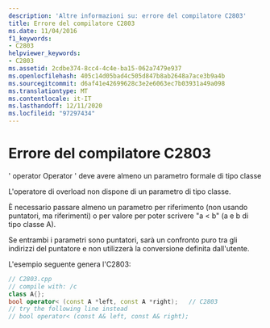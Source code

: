 ```yaml
---
description: 'Altre informazioni su: errore del compilatore C2803'
title: Errore del compilatore C2803
ms.date: 11/04/2016
f1_keywords:
- C2803
helpviewer_keywords:
- C2803
ms.assetid: 2cdbe374-8cc4-4c4e-ba15-062a7479e937
ms.openlocfilehash: 405c14d05bad4c505d847b8ab2648a7ace3b9a4b
ms.sourcegitcommit: d6af41e42699628c3e2e6063ec7b03931a49a098
ms.translationtype: MT
ms.contentlocale: it-IT
ms.lasthandoff: 12/11/2020
ms.locfileid: "97297434"
---
```

# <a name="compiler-error-c2803"></a>Errore del compilatore C2803

' operator Operator ' deve avere almeno un parametro formale di tipo classe

L'operatore di overload non dispone di un parametro di tipo classe.

È necessario passare almeno un parametro per riferimento (non usando puntatori, ma riferimenti) o per valore per poter scrivere "a < b" (a e b di tipo classe A).

Se entrambi i parametri sono puntatori, sarà un confronto puro tra gli indirizzi del puntatore e non utilizzerà la conversione definita dall'utente.

L'esempio seguente genera l'C2803:

```cpp
// C2803.cpp
// compile with: /c
class A{};
bool operator< (const A *left, const A *right);   // C2803
// try the following line instead
// bool operator< (const A& left, const A& right);
```
